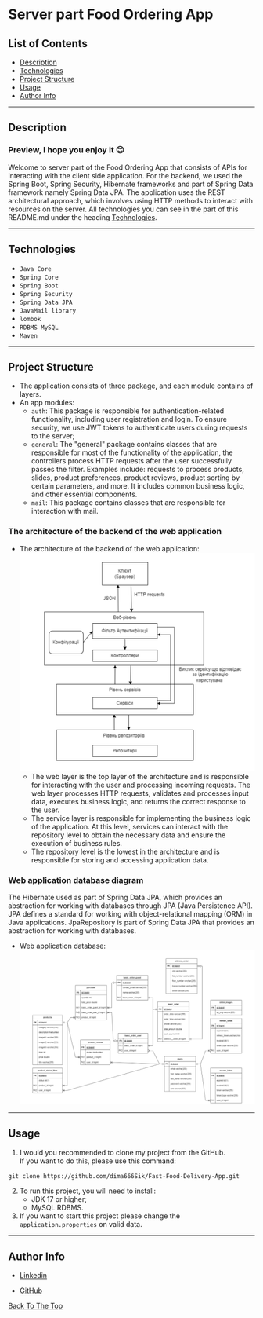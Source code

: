 # Server part Food Ordering App

## List of Contents

- [Description](#description)
- [Technologies](#technologies)
- [Project Structure](#project-structure)
- [Usage](#usage)
- [Author Info](#author-info)

---

## Description

### Preview, I hope you enjoy it 😊

Welcome to server part of the Food Ordering App that consists of APIs for interacting with the client side application.
For the backend, we used the Spring Boot, Spring Security, Hibernate frameworks and part of Spring Data framework namely
Spring Data JPA.
The application uses the REST architectural approach, which involves using HTTP methods to interact with resources on
the server.
All technologies you can see in the part of this README.md under the heading [Technologies](#technologies).

---

## Technologies

- `Java Core`
- `Spring Core`
- `Spring Boot`
- `Spring Security`
- `Spring Data JPA`
- `JavaMail library`
- `lombok`
- `RDBMS MySQL`
- `Maven`

---

## Project Structure

- The application consists of three package, and each module contains of layers.
- An app modules:
    - `auth`: This package is responsible for authentication-related functionality, including user registration and
      login. To ensure security, we use JWT tokens to authenticate users during requests to the server;
    - `general`: The "general" package contains classes that are responsible for most of the functionality of the application,
      the controllers process HTTP requests after the user successfully passes the filter.
      Examples include: requests to process products, slides, product preferences, product reviews,
      product sorting by certain parameters, and more.
      It includes common business logic, and other essential components.
    - `mail`: This package contains classes that are responsible for interaction with mail.

### The architecture of the backend of the web application

- The architecture of the backend of the web application:<br>
  ![The architecture](src/main/resources/github-files/server-part-of-app-diagram.png)
  - The web layer is the top layer of the architecture and is responsible for interacting with the user and processing incoming requests. The web layer processes HTTP requests, validates and processes input data, executes business logic, and returns the correct response to the user. 
  - The service layer is responsible for implementing the business logic of the application. At this level, services can interact with the repository level to obtain the necessary data and ensure the execution of business rules. 
  - The repository level is the lowest in the architecture and is responsible for storing and accessing application data.

### Web application database diagram
The Hibernate used as part of Spring Data JPA, which provides an abstraction for working with databases through JPA (Java Persistence API).
JPA defines a standard for working with object-relational mapping (ORM) in Java applications. JpaRepository is part of Spring Data JPA that provides an abstraction for working with databases.
- Web application database:<br>
  ![Database](src/main/resources/github-files/database-diagram.png)

---

## Usage

1. I would you recommended to clone my project from the GitHub.
   <br> If you want to do this, please use this command:

```md  
git clone https://github.com/dima666Sik/Fast-Food-Delivery-App.git
```

2. To run this project, you will need to install:
    - JDK 17 or higher;
    - MySQL RDBMS.
3. If you want to start this project please change the `application.properties` on valid data.

---

## Author Info

- [Linkedin](https://www.linkedin.com/in/dmytro-kohol-333a7a2aa/)

- [GitHub](https://github.com/dima666Sik)

[Back To The Top](#description)